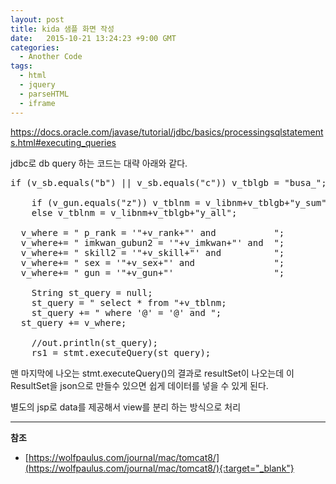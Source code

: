 ```yaml
---
layout: post
title: kida 샘플 화면 작성
date:   2015-10-21 13:24:23 +9:00 GMT
categories: 
  - Another Code
tags: 
  - html
  - jquery
  - parseHTML
  - iframe
---
```


https://docs.oracle.com/javase/tutorial/jdbc/basics/processingsqlstatements.html#executing_queries

jdbc로 db query 하는 코드는 대략 아래와 같다.

<pre class="prettypring">
if (v_sb.equals("b") || v_sb.equals("c")) v_tblgb = "busa_";

    if (v_gun.equals("z")) v_tblnm = v_libnm+v_tblgb+"y_sum";
    else v_tblnm = v_libnm+v_tblgb+"y_all";

  v_where = " p_rank = '"+v_rank+"' and           ";
  v_where+= " imkwan_gubun2 = '"+v_imkwan+"' and  ";
  v_where+= " skill2 = '"+v_skill+"' and          ";
  v_where+= " sex = '"+v_sex+"' and               ";
  v_where+= " gun = '"+v_gun+"'                   ";

    String st_query = null;
    st_query = " select * from "+v_tblnm;
    st_query += " where '@' = '@' and ";
  st_query += v_where;

    //out.println(st_query);
    rs1 = stmt.executeQuery(st_query);
</pre>

맨 마지막에 나오는 stmt.executeQuery()의 결과로 resultSet이 나오는데 이 ResultSet을 json으로 만들수 있으면 쉽게 데이터를 넣을 수 있게 된다.

별도의 jsp로 data를 제공해서 view를 분리 하는 방식으로 처리



---
**참조**

* [https://wolfpaulus.com/journal/mac/tomcat8/](https://wolfpaulus.com/journal/mac/tomcat8/){:target="_blank"}

